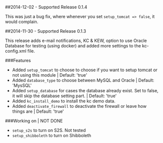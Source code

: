 ##2014-12-02 - Supported Release 0.1.4

This was just a bug fix, where whenever you set `setup_tomcat => false`, it would complain.

##2014-11-30 - Supported Release 0.1.3

This release adds e-mail notifications, KC & KEW, option to use Oracle Database for testing (using docker) and added more settings to the kc-config.xml file. 

###Features
- Added `setup_tomcat` to choose to choose if you want to setup tomcat or not using this module | Default: 'true'
- Added `database_type` to choose between MySQL and Oracle | Default: 'MysSQL'
- Added `setup_database` for cases the database already exist. Set to false, it will skip the database setting part. | Default: 'true'
- Added `kc_install_demo` to install the kc demo data.
- Added `deactivate_firewall` to deactivate the firewall or leave how things are | Default: 'true'

###Working on | NOT DONE
- `setup_s2s` to turn on S2S. Not tested
- `setup_shibboleth` to turn on Shibboleth
